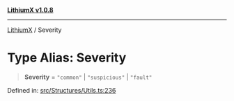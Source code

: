 [**LithiumX v1.0.8**](../README.md)

***

[LithiumX](../globals.md) / Severity

# Type Alias: Severity

> **Severity** = `"common"` \| `"suspicious"` \| `"fault"`

Defined in: [src/Structures/Utils.ts:236](https://github.com/anantix-network/LithiumX/blob/6d83bed841f7c0d8766531c5310768bcb05e7f91/src/Structures/Utils.ts#L236)
